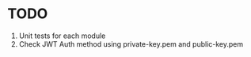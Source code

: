 # TODO

1. Unit tests for each module
2. Check JWT Auth method using private-key.pem and public-key.pem
